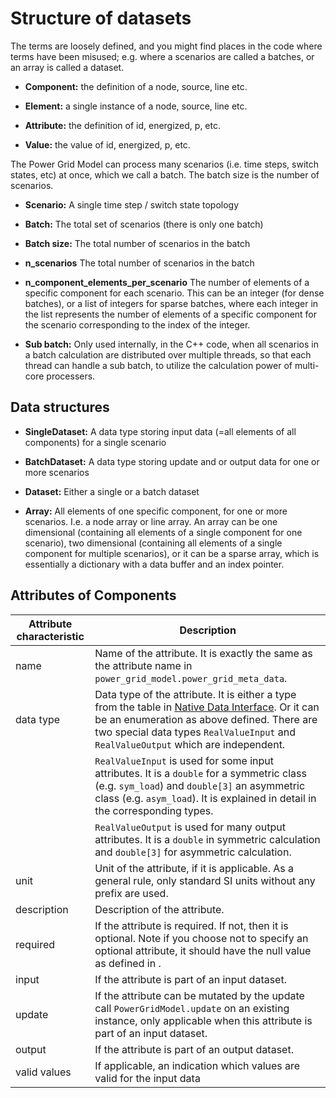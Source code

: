 <!--
SPDX-FileCopyrightText: 2022 Contributors to the Power Grid Model project <dynamic.grid.calculation@alliander.com>

SPDX-License-Identifier: MPL-2.0
-->

# Structure of datasets

The terms are loosely defined, and you might find places in the code where terms have been misused; e.g. where a scenarios are called a batches, or an array is called a dataset.

- **Component:** the definition of a node, source, line etc.

- **Element:** a single instance of a node, source, line etc.

- **Attribute:** the definition of id, energized, p, etc.

- **Value:** the value of id, energized, p, etc.

The Power Grid Model can process many scenarios (i.e. time steps, switch states, etc) at once, which we call a batch. The batch size is the number of scenarios.

- **Scenario:** A single time step / switch state topology

- **Batch:** The total set of scenarios (there is only one batch)

- **Batch size:** The total number of scenarios in the batch

- **n_scenarios** The total number of scenarios in the batch

- **n_component_elements_per_scenario** The number of elements of a specific component for each scenario. This can be an integer (for dense batches), or a list of integers for sparse batches, where each integer in the list represents the number of elements of a specific component for the scenario corresponding to the index of the integer.

- **Sub batch:** Only used internally, in the C++ code, when all scenarios in a batch calculation are distributed over multiple threads, so that each thread can handle a sub batch, to utilize the calculation power of multi-core processers.

## Data structures

- **SingleDataset:** A data type storing input data (=all elements of all components) for a single scenario

- **BatchDataset:** A data type storing update and or output data for one or more scenarios

- **Dataset:** Either a single or a batch dataset

- **Array:** All elements of one specific component, for one or more scenarios. I.e. a node array or line array. An array can be one dimensional (containing all elements of a single component for one scenario), two dimensional (containing all elements of a single component for multiple scenarios), or it can be a sparse array, which is essentially a dictionary with a data buffer and an index pointer.

## Attributes of Components

| Attribute characteristic | Description                                                                                                                                                                                                                                                                                                  |
|--------------------------|--------------------------------------------------------------------------------------------------------------------------------------------------------------------------------------------------------------------------------------------------------------------------------------------------------------|
| name                     | Name   of the attribute. It is exactly the same as the attribute name in   `power_grid_model.power_grid_meta_data`.                                                                                                                                                                                          |
| data type                | Data type of the attribute. It is either a type from the table in [Native Data Interface](../advanced_documentation/native-data-interface.md#basic-data-types). Or it can be an enumeration as above defined. There are two special data types `RealValueInput` and `RealValueOutput` which are independent. |
|                          | `RealValueInput` is used for some input   attributes. It is a `double` for a symmetric class (e.g. `sym_load`)  and `double[3]` an asymmetric class (e.g.   `asym_load`). It is explained in detail in the corresponding types.                                                                              |
|                          | `RealValueOutput` is used for many output   attributes. It is a `double` in symmetric calculation and `double[3]` for   asymmetric calculation.                                                                                                                                                              |
| unit                     | Unit of the attribute, if it is   applicable. As a general rule, only standard SI units without any prefix are   used.                                                                                                                                                                                       |
| description              | Description of the attribute.                                                                                                                                                                                                                                                                                |
| required                 | If the attribute is required. If   not, then it is optional. Note if you choose not to specify an optional   attribute, it should have the null value as defined in [](../advanced_documentation/native-data-interface.md#basic-data-types).                                                                 |
| input                    | If the attribute is part of an   input dataset.                                                                                                                                                                                                                                                              |
| update                   | If the attribute can be mutated by   the update call `PowerGridModel.update` on an existing instance, only   applicable when this attribute is part of an input dataset.                                                                                                                                     |
| output                   | If the attribute is part of an   output dataset.                                                                                                                                                                                                                                                             |
| valid values             | If applicable, an indication which   values are valid for the input data                                                                                                                                                                                                                                     |
